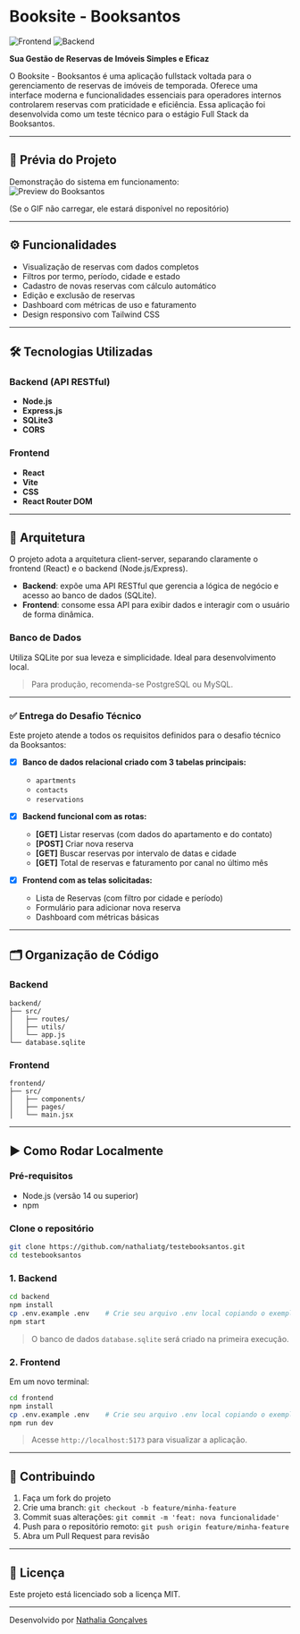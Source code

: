 # Booksite - Booksantos  
![Frontend](https://img.shields.io/badge/frontend-React_+_Vite-8e44ad?logo=react&logoColor=white)
![Backend](https://img.shields.io/badge/backend-Node.js_+_Express-9b59b6?logo=node.js&logoColor=white)

**Sua Gestão de Reservas de Imóveis Simples e Eficaz**

O Booksite - Booksantos é uma aplicação fullstack voltada para o gerenciamento de reservas de imóveis de temporada. Oferece uma interface moderna e funcionalidades essenciais para operadores internos controlarem reservas com praticidade e eficiência. Essa aplicação foi desenvolvida como um teste técnico para o estágio Full Stack da Booksantos.

---

## 📸 Prévia do Projeto

Demonstração do sistema em funcionamento:  
![Preview do Booksantos](https://raw.githubusercontent.com/nathaliatg/testebooksantos/refs/heads/main/booksantos.gif)

(Se o GIF não carregar, ele estará disponível no repositório)

---

## ⚙️ Funcionalidades

- Visualização de reservas com dados completos
- Filtros por termo, período, cidade e estado
- Cadastro de novas reservas com cálculo automático
- Edição e exclusão de reservas
- Dashboard com métricas de uso e faturamento
- Design responsivo com Tailwind CSS

---

## 🛠️ Tecnologias Utilizadas

### Backend (API RESTful)

- **Node.js**  
- **Express.js**  
- **SQLite3**  
- **CORS**

### Frontend

- **React**  
- **Vite**  
- **CSS**  
- **React Router DOM**

---

## 🧱 Arquitetura

O projeto adota a arquitetura client-server, separando claramente o frontend (React) e o backend (Node.js/Express).

- **Backend**: expõe uma API RESTful que gerencia a lógica de negócio e acesso ao banco de dados (SQLite).
- **Frontend**: consome essa API para exibir dados e interagir com o usuário de forma dinâmica.

### Banco de Dados

Utiliza SQLite por sua leveza e simplicidade. Ideal para desenvolvimento local.  
> Para produção, recomenda-se PostgreSQL ou MySQL.

---
### ✅ Entrega do Desafio Técnico

Este projeto atende a todos os requisitos definidos para o desafio técnico da Booksantos:

- [x] **Banco de dados relacional criado com 3 tabelas principais:**
  - `apartments`  
  - `contacts`
  - `reservations`

- [x] **Backend funcional com as rotas:**
  - **[GET]** Listar reservas (com dados do apartamento e do contato)  
  - **[POST]** Criar nova reserva  
  - **[GET]** Buscar reservas por intervalo de datas e cidade  
  - **[GET]** Total de reservas e faturamento por canal no último mês  

- [x] **Frontend com as telas solicitadas:**
  - Lista de Reservas (com filtro por cidade e período)  
  - Formulário para adicionar nova reserva  
  - Dashboard com métricas básicas
    
---
## 🗂 Organização de Código

### Backend

```
backend/
├── src/
│   ├── routes/
│   ├── utils/
│   └── app.js
└── database.sqlite
```

### Frontend

```
frontend/
├── src/
│   ├── components/
│   ├── pages/
│   └── main.jsx
```

---

## ▶️ Como Rodar Localmente

### Pré-requisitos

- Node.js (versão 14 ou superior)
- npm

### Clone o repositório

```bash
git clone https://github.com/nathaliatg/testebooksantos.git
cd testebooksantos
```

### 1. Backend

```bash
cd backend
npm install
cp .env.example .env    # Crie seu arquivo .env local copiando o exemplo
npm start
```

> O banco de dados `database.sqlite` será criado na primeira execução.

### 2. Frontend

Em um novo terminal:

```bash
cd frontend
npm install
cp .env.example .env    # Crie seu arquivo .env local copiando o exemplo
npm run dev
```

> Acesse `http://localhost:5173` para visualizar a aplicação.

---

## 🤝 Contribuindo

1. Faça um fork do projeto  
2. Crie uma branch: `git checkout -b feature/minha-feature`  
3. Commit suas alterações: `git commit -m 'feat: nova funcionalidade'`  
4. Push para o repositório remoto: `git push origin feature/minha-feature`  
5. Abra um Pull Request para revisão

---

## 📄 Licença

Este projeto está licenciado sob a licença MIT.

---

Desenvolvido por [Nathalia Gonçalves](https://github.com/nathaliatg)
